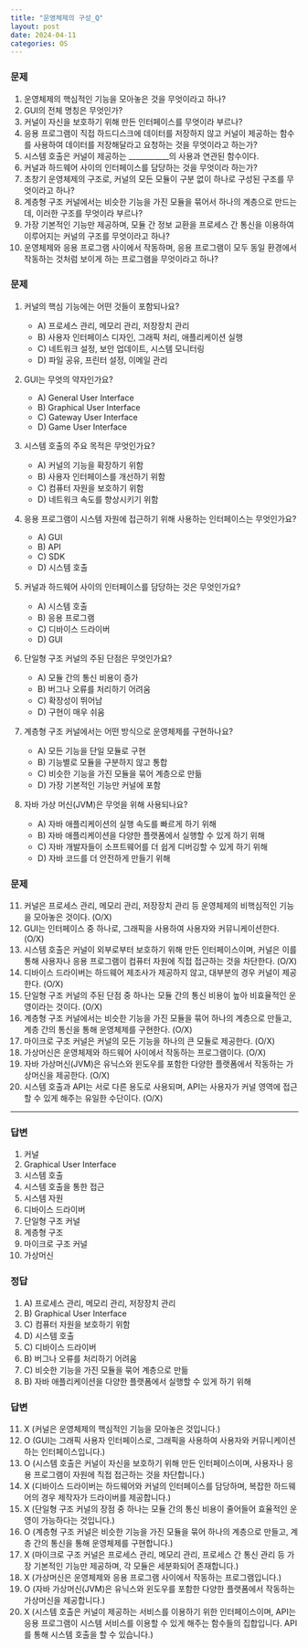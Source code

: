 ```yaml
---
title: "운영체제의 구성_Q"
layout: post
date: 2024-04-11
categories: OS
---
```

### 문제

1.  운영체제의 핵심적인 기능을 모아놓은 것을 무엇이라고 하나?
2.  GUI의 전체 명칭은 무엇인가?
3.  커널이 자신을 보호하기 위해 만든 인터페이스를 무엇이라 부르나?
4.  응용 프로그램이 직접 하드디스크에 데이터를 저장하지 않고 커널이 제공하는 함수를 사용하여 데이터를 저장해달라고 요청하는 것을 무엇이라고 하는가?
5.  시스템 호출은 커널이 제공하는 \_\_\_\_\_\_\_\_\_\_\_의 사용과 연관된 함수이다.
6.  커널과 하드웨어 사이의 인터페이스를 담당하는 것을 무엇이라 하는가?
7.  초창기 운영체제의 구조로, 커널의 모든 모듈이 구분 없이 하나로 구성된 구조를 무엇이라고 하나?
8.  계층형 구조 커널에서는 비슷한 기능을 가진 모듈을 묶어서 하나의 계층으로 만드는데, 이러한 구조를 무엇이라 부르나?
9.  가장 기본적인 기능만 제공하며, 모듈 간 정보 교환을 프로세스 간 통신을 이용하여 이루어지는 커널의 구조를 무엇이라고 하나?
10.  운영체제와 응용 프로그램 사이에서 작동하며, 응용 프로그램이 모두 동일 환경에서 작동하는 것처럼 보이게 하는 프로그램을 무엇이라고 하나?


### 문제

1.  커널의 핵심 기능에는 어떤 것들이 포함되나요?
    
    *   A) 프로세스 관리, 메모리 관리, 저장장치 관리
    *   B) 사용자 인터페이스 디자인, 그래픽 처리, 애플리케이션 실행
    *   C) 네트워크 설정, 보안 업데이트, 시스템 모니터링
    *   D) 파일 공유, 프린터 설정, 이메일 관리
2.  GUI는 무엇의 약자인가요?
    
    *   A) General User Interface
    *   B) Graphical User Interface
    *   C) Gateway User Interface
    *   D) Game User Interface
3.  시스템 호출의 주요 목적은 무엇인가요?
    
    *   A) 커널의 기능을 확장하기 위함
    *   B) 사용자 인터페이스를 개선하기 위함
    *   C) 컴퓨터 자원을 보호하기 위함
    *   D) 네트워크 속도를 향상시키기 위함
4.  응용 프로그램이 시스템 자원에 접근하기 위해 사용하는 인터페이스는 무엇인가요?
    
    *   A) GUI
    *   B) API
    *   C) SDK
    *   D) 시스템 호출
5.  커널과 하드웨어 사이의 인터페이스를 담당하는 것은 무엇인가요?
    
    *   A) 시스템 호출
    *   B) 응용 프로그램
    *   C) 디바이스 드라이버
    *   D) GUI
6.  단일형 구조 커널의 주된 단점은 무엇인가요?
    
    *   A) 모듈 간의 통신 비용이 증가
    *   B) 버그나 오류를 처리하기 어려움
    *   C) 확장성이 뛰어남
    *   D) 구현이 매우 쉬움
7.  계층형 구조 커널에서는 어떤 방식으로 운영체제를 구현하나요?
    
    *   A) 모든 기능을 단일 모듈로 구현
    *   B) 기능별로 모듈을 구분하지 않고 통합
    *   C) 비슷한 기능을 가진 모듈을 묶어 계층으로 만듦
    *   D) 가장 기본적인 기능만 커널에 포함
8.  자바 가상 머신(JVM)은 무엇을 위해 사용되나요?
    
    *   A) 자바 애플리케이션의 실행 속도를 빠르게 하기 위해
    *   B) 자바 애플리케이션을 다양한 플랫폼에서 실행할 수 있게 하기 위해
    *   C) 자바 개발자들이 소프트웨어를 더 쉽게 디버깅할 수 있게 하기 위해
    *   D) 자바 코드를 더 안전하게 만들기 위해


### 문제

11.  커널은 프로세스 관리, 메모리 관리, 저장장치 관리 등 운영체제의 비핵심적인 기능을 모아놓은 것이다. (O/X)
12.  GUI는 인터페이스 중 하나로, 그래픽을 사용하여 사용자와 커뮤니케이션한다. (O/X)
13.  시스템 호출은 커널이 외부로부터 보호하기 위해 만든 인터페이스이며, 커널은 이를 통해 사용자나 응용 프로그램이 컴퓨터 자원에 직접 접근하는 것을 차단한다. (O/X)
14.  디바이스 드라이버는 하드웨어 제조사가 제공하지 않고, 대부분의 경우 커널이 제공한다. (O/X)
15.  단일형 구조 커널의 주된 단점 중 하나는 모듈 간의 통신 비용이 높아 비효율적인 운영이라는 것이다. (O/X)
16.  계층형 구조 커널에서는 비슷한 기능을 가진 모듈을 묶어 하나의 계층으로 만들고, 계층 간의 통신을 통해 운영체제를 구현한다. (O/X)
17.  마이크로 구조 커널은 커널의 모든 기능을 하나의 큰 모듈로 제공한다. (O/X)
18.  가상머신은 운영체제와 하드웨어 사이에서 작동하는 프로그램이다. (O/X)
19.  자바 가상머신(JVM)은 유닉스와 윈도우를 포함한 다양한 플랫폼에서 작동하는 가상머신을 제공한다. (O/X)
20.  시스템 호출과 API는 서로 다른 용도로 사용되며, API는 사용자가 커널 영역에 접근할 수 있게 해주는 유일한 수단이다. (O/X)



<hr>

### 답변

1.  커널
2.  Graphical User Interface
3.  시스템 호출
4.  시스템 호출을 통한 접근
5.  시스템 자원
6.  디바이스 드라이버
7.  단일형 구조 커널
8.  계층형 구조
9.  마이크로 구조 커널
10.  가상머신


### 정답

1.  A) 프로세스 관리, 메모리 관리, 저장장치 관리
2.  B) Graphical User Interface
3.  C) 컴퓨터 자원을 보호하기 위함
4.  D) 시스템 호출
5.  C) 디바이스 드라이버
6.  B) 버그나 오류를 처리하기 어려움
7.  C) 비슷한 기능을 가진 모듈을 묶어 계층으로 만듦
8.  B) 자바 애플리케이션을 다양한 플랫폼에서 실행할 수 있게 하기 위해


### 답변

11.  X (커널은 운영체제의 핵심적인 기능을 모아놓은 것입니다.)
12.  O (GUI는 그래픽 사용자 인터페이스로, 그래픽을 사용하여 사용자와 커뮤니케이션하는 인터페이스입니다.)
13.  O (시스템 호출은 커널이 자신을 보호하기 위해 만든 인터페이스이며, 사용자나 응용 프로그램이 자원에 직접 접근하는 것을 차단합니다.)
14.  X (디바이스 드라이버는 하드웨어와 커널의 인터페이스를 담당하며, 복잡한 하드웨어의 경우 제작자가 드라이버를 제공합니다.)
15.  X (단일형 구조 커널의 장점 중 하나는 모듈 간의 통신 비용이 줄어들어 효율적인 운영이 가능하다는 것입니다.)
16.  O (계층형 구조 커널은 비슷한 기능을 가진 모듈을 묶어 하나의 계층으로 만들고, 계층 간의 통신을 통해 운영체제를 구현합니다.)
17.  X (마이크로 구조 커널은 프로세스 관리, 메모리 관리, 프로세스 간 통신 관리 등 가장 기본적인 기능만 제공하며, 각 모듈은 세분화되어 존재합니다.)
18.  X (가상머신은 운영체제와 응용 프로그램 사이에서 작동하는 프로그램입니다.)
19.  O (자바 가상머신(JVM)은 유닉스와 윈도우를 포함한 다양한 플랫폼에서 작동하는 가상머신을 제공합니다.)
20.  X (시스템 호출은 커널이 제공하는 서비스를 이용하기 위한 인터페이스이며, API는 응용 프로그램이 시스템 서비스를 이용할 수 있게 해주는 함수들의 집합입니다. API를 통해 시스템 호출을 할 수 있습니다.)


